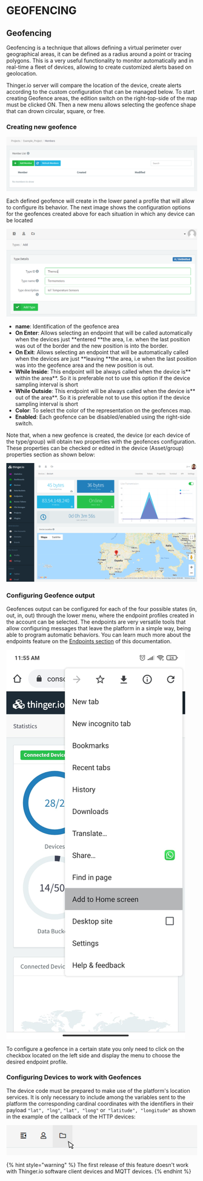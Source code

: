 # GEOFENCING

## Geofencing &#x20;

Geofencing is a technique that allows defining a virtual perimeter over geographical areas, it can be defined as a radius around a point or tracing polygons. This is a very useful functionality to monitor automatically and in real-time a fleet of devices, allowing to create customized alerts based on geolocation.

Thinger.io server will compare the location of the device, create alerts according to the custom configuration that can be managed below. To start creating Geofence areas, the edition switch on the right-top-side of the map must be clicked ON. Then a new menu allows selecting the geofence shape that can drown circular, square, or free.&#x20;

### Creating new geofence

![](<../.gitbook/assets/image (341).png>)

Each defined geofence will create in the lower panel a profile that will allow to configure its behavior. The next image shows the configuration options for the geofences created above for each situation in which any device can be located

![](<../.gitbook/assets/image (331).png>)

* **name**: Identification of the geofence area
* **On Enter**: Allows selecting an endpoint that will be called automatically when the devices just **entered **the area, I.e. when the last position was out of the border and the new position is into the border.&#x20;
* **On Exit**: Allows selecting an endpoint that will be automatically called when the devices are just **leaving **the area, i.e when the last position was into the geofence area and the new position is out.&#x20;
* **While Inside**: This endpoint will be always called when the device is** within the area**. So it is preferable not to use this option if the device sampling interval is short
* **While Outside**: This endpoint will be always called when the device is** out of the area**. So it is preferable not to use this option if the device sampling interval is short
* **Color**: To select the color of the representation on the geofences map.
* **Enabled**: Each geofence can be disabled/enabled using the right-side switch.&#x20;

Note that, when a new geofence is created, the device (or each device of the type/group) will obtain two properties with the geofences configuration. These properties can be checked or edited in the device (Asset/group) properties section as shown below:

![](<../.gitbook/assets/image (363).png>)

### Configuring Geofence output

Geofences output can be configured for each of the four possible states (in, out, in, out) through the lower menu, where the endpoint profiles created in the account can be selected. The endpoints are very versatile tools that allow configuring messages that leave the platform in a simple way, being able to program automatic behaviors. You can learn much more about the endpoints feature on the [Endpoints section](endpoints-1.md) of this documentation.&#x20;

![](<../.gitbook/assets/image (361).png>)

To configure a geofence in a certain state you only need to click on the checkbox located on the left side and display the menu to choose the desired endpoint profile.

### Configuring Devices to work with Geofences

The device code must be prepared to make use of the platform's location services. It is only necessary to include among the variables sent to the platform the corresponding cardinal coordinates with the identifiers in their payload `"lat", "lng"`, `"lat", "long"` or` "latitude", "longitude"` as shown in the example of the callback of the HTTP devices:

![](<../.gitbook/assets/image (362).png>)

{% hint style="warning" %}
The first release of this feature doesn't work with Thinger.io software client devices and MQTT devices.&#x20;
{% endhint %}
